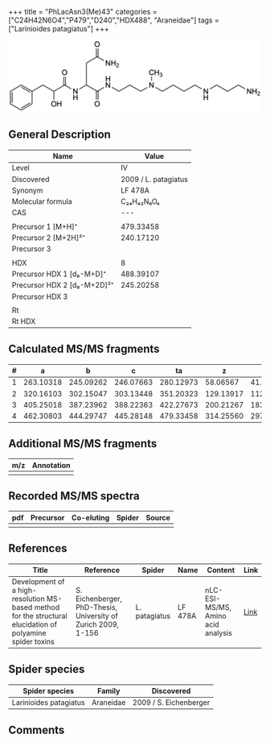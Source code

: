 +++
title = "PhLacAsn3(Me)43"
categories = ["C24H42N6O4","P479","D240","HDX488",
"Araneidae"]
tags = ["Larinioides patagiatus"]
+++

![](/img/PhLacAsn3(Me)43.png)

## General Description

| Name                        | Value                |
|-----------------------------|----------------------|
| Level                       | IV                   |
| Discovered                  | 2009 / L. patagiatus |
| Synonym                     | LF 478A              |
| Molecular formula           | C₂₄H₄₂N₆O₄           |
| CAS                         | ---                  |
|                             |                      |
| Precursor 1 [M+H]⁺          | 479.33458            |
| Precursor 2 [M+2H]²⁺        | 240.17120            |
| Precursor 3                 |                      |
|                             |                      |
| HDX                         | 8                    |
| Precursor HDX 1 [d₈-M+D]⁺   | 488.39107            |
| Precursor HDX 2 [d₈-M+2D]²⁺ | 245.20258            |
| Precursor HDX 3             |                      |
|                             |                      |
| Rt                          |                      |
| Rt HDX                      |                      |

## Calculated MS/MS fragments

| # | a         | b         | c         | ta        | z         | y         | tz        |
|---|-----------|-----------|-----------|-----------|-----------|-----------|-----------|
| 1 | 263.10318 | 245.09262 | 246.07663 | 280.12973 | 58.06567  | 41.03912  | 75.09222  |
| 2 | 320.16103 | 302.15047 | 303.13448 | 351.20323 | 129.13917 | 112.11262 | 160.18137 |
| 3 | 405.25018 | 387.23962 | 388.22363 | 422.27673 | 200.21267 | 183.18612 | 217.23922 |
| 4 | 462.30803 | 444.29747 | 445.28148 | 479.33458 | 314.25560 | 297.22905 | 331.28215 |

## Additional MS/MS fragments

| m/z       | Annotation |
|-----------|------------|
|           |            |

## Recorded MS/MS spectra

| pdf | Precursor | Co-eluting | Spider    | Source                              |
|-----|-----------|------------|-----------|-------------------------------------|
|     |           |            |           |                                     |

## References

| Title                                                                                                      | Reference                                                     | Spider        | Name    | Content                            | Link                                                               |
|------------------------------------------------------------------------------------------------------------|---------------------------------------------------------------|---------------|---------|------------------------------------|--------------------------------------------------------------------|
| Development of a high-resolution MS-based method for the structural elucidation of polyamine spider toxins | S. Eichenberger, PhD-Thesis, University of Zurich 2009, 1-156 | L. patagiatus | LF 478A | nLC-ESI-MS/MS, Amino acid analysis | [Link](https://www.zora.uzh.ch/id/eprint/12787/1/Eichenberger.pdf) |

## Spider species

| Spider species         | Family    | Discovered             |
|------------------------|-----------|------------------------|
| Larinioides patagiatus | Araneidae | 2009 / S. Eichenberger |

## Comments